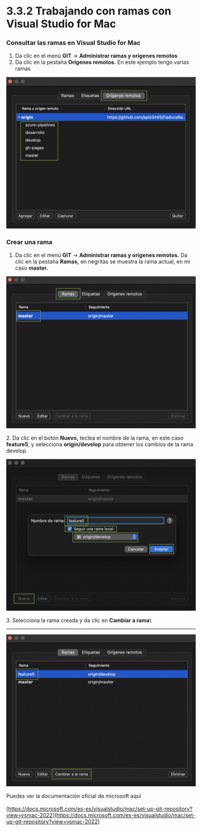 # 3.3.2 Trabajando con ramas con Visual Studio for Mac

### Consultar las ramas en Visual Studio for Mac

1. Da clic en el menú **GIT** -> **Administrar ramas y orígenes remotos**
2. Da clic en la pestaña **Orígenes remotos.** En este ejemplo tengo varias ramas

![](<../../../.gitbook/assets/image (618).png>)

### Crear una rama

1. Da clic en el menú **GIT** -> **Administrar ramas y orígenes remotos.** Da clic en la pestaña **Ramas,** en negritas se muestra la rama actual, en mi caso **master.**

![](<../../../.gitbook/assets/image (614).png>)

2\. Da clic en el botón **Nuevo,** teclea el nombre de la rama, en este caso **feature5**, y selecciona **origin/develop** para obtener los cambios de la rama develop.

![](<../../../.gitbook/assets/image (625) (1).png>)

3\. Selecciona la rama creada y da clic en **Cambiar a rama**\
****

![](<../../../.gitbook/assets/image (624) (1).png>)

Puedes ver la documentación oficial de microsoft aquí\
\
[https://docs.microsoft.com/es-es/visualstudio/mac/set-up-git-repository?view=vsmac-2022](https://docs.microsoft.com/es-es/visualstudio/mac/set-up-git-repository?view=vsmac-2022)


